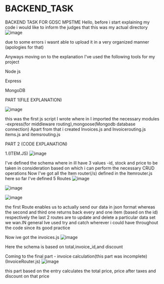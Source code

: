 # BACKEND_TASK
BACKEND TASK FOR GDSC MPSTME
Hello, before i start explaining my code i would like to inform the judges that this was my actual directory 
![image](https://github.com/ArnavKaul/BACKEND_TASK/assets/121275829/1532c89b-bfd1-40d8-bf5d-fab0529b7287)

due to some errors i wasnt able to upload it in a very organized manner (apologies for that)

Anyways moving on to the explanation I've used the following tools for my project

Node js

Express

MongoDB

PART 1(FILE EXPLANATION)

![image](https://github.com/ArnavKaul/BACKEND_TASK/assets/121275829/f95d2f9e-1315-4530-99cd-9c0157586d41)
 
 this was the first js script I wrote where in I imported  the necessary modules -express(for middleware routing),mongoose(Mongodb database connection)
 Apart from that i created 
  Invoices.js and Invoicerouting.js
  items.js and itemsrouting.js

PART 2 (CODE EXPLANATION)

1.(ITEM.JS)
![image](https://github.com/ArnavKaul/BACKEND_TASK/assets/121275829/7f0cd138-e126-4506-864b-705de3b75357)

I've defined the schema  where in ill have 3 values -id, stock and price to be taken in consideration based on which i can perform the necessary CRUD operations 
Now I've got all the Item router(/s) defined  in the Itemrouter.js here so far I've defined  5 Routes 
![image](https://github.com/ArnavKaul/BACKEND_TASK/assets/121275829/9aaeb378-d7c4-4b34-aa1a-56129805ddd4)

![image](https://github.com/ArnavKaul/BACKEND_TASK/assets/121275829/b1732f1a-f00c-4ff3-8eca-40dad296cddc)

![image](https://github.com/ArnavKaul/BACKEND_TASK/assets/121275829/97e0e578-500f-42b6-9da3-b0fb05c3137b)


the first Route enables us to actually send  our data in json format  whereas the second and  third one returns back every and one item (based on the id) respectively
the last 2 routes are to update and delete a particular data set we wan.IN general Ive used try and catch wherever i could have throughout the code since its good practice 


Now ive got the invoices.js 
![image](https://github.com/ArnavKaul/BACKEND_TASK/assets/121275829/24386a11-2b9a-4b9a-a6d3-b56679d4de87)

Here the schema is based on total,invoice_id,and discount 

Coming to the final part - invoice calculation(this part was incomplete) (InvoiceRouter.js)
![image](https://github.com/ArnavKaul/BACKEND_TASK/assets/121275829/8532f642-dc76-495c-8084-f7bd1d227b97)

this part based on the  entry calculates the total price, price after taxes and discount on that price 












